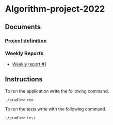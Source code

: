 <h1>Algorithm-project-2022</h1>

<h2>Documents</h2>

### [Project definition](https://github.com/Branuz/Algorithm-project-2022/blob/main/documentation/project_definition.md)

### Weekly Reports

* [Weekly report #1](https://github.com/Branuz/Algorithm-project-2022/blob/main/documentation/progress_report_week_1.md)

<h2>Instructions</h2>

To run the application write the following command.

```
./gradlew run
```

To run the tests write with the following command.
  
```
./gradlew test
```
